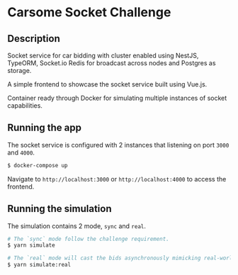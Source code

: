 # Carsome Socket Challenge

## Description

Socket service for car bidding with cluster enabled using NestJS, TypeORM, Socket.io Redis for broadcast across nodes and Postgres as storage.

A simple frontend to showcase the socket service built using Vue.js.

Container ready through Docker for simulating multiple instances of socket capabilities.

## Running the app

The socket service is configured with 2 instances that listening on port `3000` and `4000`.

```bash
$ docker-compose up

```

Navigate to `http://localhost:3000` or `http://localhost:4000` to access the frontend.

## Running the simulation

The simulation contains 2 mode, `sync` and `real`.

```bash
# The `sync` mode follow the challenge requirement.
$ yarn simulate

# The `real` mode will cast the bids asynchronously mimicking real-world situation.
$ yarn simulate:real

```
